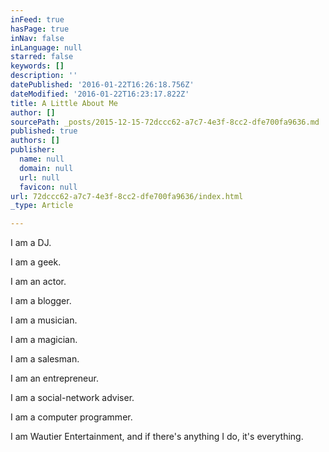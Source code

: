 ```yaml
---
inFeed: true
hasPage: true
inNav: false
inLanguage: null
starred: false
keywords: []
description: ''
datePublished: '2016-01-22T16:26:18.756Z'
dateModified: '2016-01-22T16:23:17.822Z'
title: A Little About Me
author: []
sourcePath: _posts/2015-12-15-72dccc62-a7c7-4e3f-8cc2-dfe700fa9636.md
published: true
authors: []
publisher:
  name: null
  domain: null
  url: null
  favicon: null
url: 72dccc62-a7c7-4e3f-8cc2-dfe700fa9636/index.html
_type: Article

---
```

I am a DJ.

I am a geek.

I am an actor.

I am a blogger.

I am a musician.

I am a magician.

I am a salesman.

I am an entrepreneur.

I am a social-network adviser.

I am a computer programmer.

I am Wautier Entertainment, and if there's anything I do, it's everything.